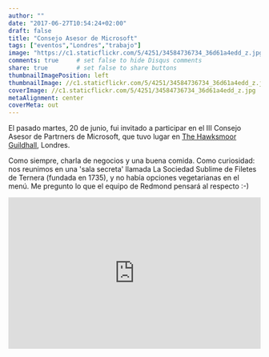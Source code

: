 ```yaml
---
author: ""
date: "2017-06-27T10:54:24+02:00"
draft: false
title: "Consejo Asesor de Microsoft"
tags: ["eventos","Londres","trabajo"]
image: "https://c1.staticflickr.com/5/4251/34584736734_36d61a4edd_z.jpg"
comments: true     # set false to hide Disqus comments
share: true        # set false to share buttons
thumbnailImagePosition: left
thumbnailImage: //c1.staticflickr.com/5/4251/34584736734_36d61a4edd_z.jpg
coverImage: //c1.staticflickr.com/5/4251/34584736734_36d61a4edd_z.jpg
metaAlignment: center
coverMeta: out
---
```


El pasado martes, 20 de junio, fui invitado a participar en el III Consejo Asesor de Partrners de Microsoft, que tuvo lugar en [The Hawksmoor Guildhall](http://thehawksmoor.com/locations/guildhall/), Londres.  
 
<!--more-->

Como siempre, charla de negocios y una buena comida. Como curiosidad: nos reunimos en una 'sala secreta' llamada La Sociedad Sublime de Filetes de Ternera (fundada en 1735), y no había opciones vegetarianas en el menú. Me pregunto lo que el equipo de Redmond pensará al respecto :-)

<div style="position: relative; padding-bottom: 60%; overflow: auto; -webkit-overflow-scrolling:touch;"><iframe style="position: absolute; top: 0; left: 0; width: 100%; height: 100%;" src="https://flickrembed.com/cms_embed.php?source=flickr&layout=responsive&input=www.flickr.com/photos/jcortell/albums/72157683380936540&sort=3&by=album&theme=default_notextpanel&scale=fill&limit=10&skin=default" scrolling="no" frameborder="0" allowFullScreen="true" webkitallowfullscreen="true" mozallowfullscreen="true"></iframe></div>